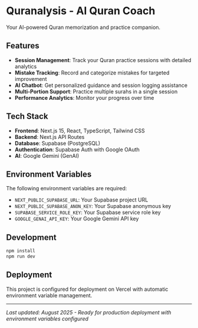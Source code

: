 # Quranalysis - AI Quran Coach

Your AI-powered Quran memorization and practice companion.

## Features

- **Session Management**: Track your Quran practice sessions with detailed analytics
- **Mistake Tracking**: Record and categorize mistakes for targeted improvement
- **AI Chatbot**: Get personalized guidance and session logging assistance
- **Multi-Portion Support**: Practice multiple surahs in a single session
- **Performance Analytics**: Monitor your progress over time

## Tech Stack

- **Frontend**: Next.js 15, React, TypeScript, Tailwind CSS
- **Backend**: Next.js API Routes
- **Database**: Supabase (PostgreSQL)
- **Authentication**: Supabase Auth with Google OAuth
- **AI**: Google Gemini (GenAI)

## Environment Variables

The following environment variables are required:

- `NEXT_PUBLIC_SUPABASE_URL`: Your Supabase project URL
- `NEXT_PUBLIC_SUPABASE_ANON_KEY`: Your Supabase anonymous key
- `SUPABASE_SERVICE_ROLE_KEY`: Your Supabase service role key
- `GOOGLE_GENAI_API_KEY`: Your Google Gemini API key

## Development

```bash
npm install
npm run dev
```

## Deployment

This project is configured for deployment on Vercel with automatic environment variable management.

---

_Last updated: August 2025 - Ready for production deployment with environment variables configured_
